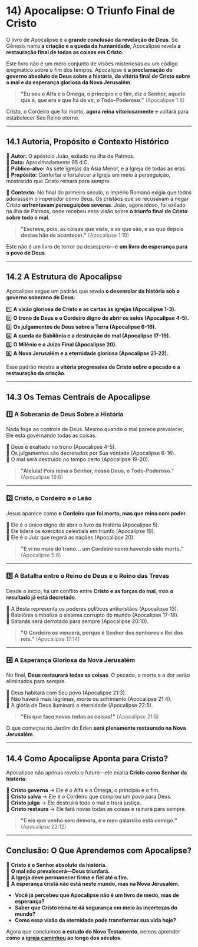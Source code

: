 # **14) Apocalipse: O Triunfo Final de Cristo**  

O livro de Apocalipse é a **grande conclusão da revelação de Deus**. Se Gênesis narra **a criação e a queda da humanidade**, Apocalipse revela **a restauração final de todas as coisas em Cristo**.  

Este livro não é um mero conjunto de visões misteriosas ou um código enigmático sobre o fim dos tempos. Apocalipse é **a proclamação do governo absoluto de Deus sobre a história, da vitória final de Cristo sobre o mal e da esperança gloriosa da Nova Jerusalém**.  

> **"Eu sou o Alfa e o Ômega, o princípio e o fim, diz o Senhor, aquele que é, que era e que há de vir, o Todo-Poderoso."** (Apocalipse 1:8)  

Cristo, o Cordeiro que foi morto, **agora reina vitoriosamente** e voltará para estabelecer Seu Reino eterno.  

---

## **14.1 Autoria, Propósito e Contexto Histórico**  

📖 **Autor:** O apóstolo João, exilado na ilha de Patmos.  
📖 **Data:** Aproximadamente 95 d.C.  
📖 **Público-alvo:** As sete igrejas da Ásia Menor, e a Igreja de todas as eras.  
📖 **Propósito:** Confortar e fortalecer a Igreja em meio à perseguição, mostrando que Cristo reinará para sempre.  

🔹 **Contexto:** No final do primeiro século, o Império Romano exigia que todos adorassem o imperador como deus. Os cristãos que se recusavam a negar Cristo **enfrentavam perseguições severas**. João, agora idoso, foi exilado na ilha de Patmos, onde recebeu essa visão sobre **o triunfo final de Cristo sobre todo o mal**.  

> **"Escreve, pois, as coisas que viste, e as que são, e as que depois destas hão de acontecer."** (Apocalipse 1:19)  

Este não é um livro de terror ou desespero—é **um livro de esperança para o povo de Deus**.  

---

## **14.2 A Estrutura de Apocalipse**  

Apocalipse segue um padrão que revela **o desenrolar da história sob o governo soberano de Deus**:  

1️⃣ **A visão gloriosa de Cristo e as cartas às igrejas (Apocalipse 1-3).**  
2️⃣ **O trono de Deus e o Cordeiro digno de abrir os selos (Apocalipse 4-5).**  
3️⃣ **Os julgamentos de Deus sobre a Terra (Apocalipse 6-16).**  
4️⃣ **A queda da Babilônia e a destruição do mal (Apocalipse 17-19).**  
5️⃣ **O Milênio e o Juízo Final (Apocalipse 20).**  
6️⃣ **A Nova Jerusalém e a eternidade gloriosa (Apocalipse 21-22).**  

Esse padrão mostra **a vitória progressiva de Cristo sobre o pecado e a restauração da criação**.  

---

## **14.3 Os Temas Centrais de Apocalipse**  

### **1️⃣ A Soberania de Deus Sobre a História**  
Nada foge ao controle de Deus. Mesmo quando o mal parece prevalecer, Ele está governando todas as coisas.  

🔹 Deus é exaltado no trono (Apocalipse 4-5).  
🔹 Os julgamentos são decretados por Sua vontade (Apocalipse 6-16).  
🔹 O mal será destruído no tempo certo (Apocalipse 19-20).  

> **"Aleluia! Pois reina o Senhor, nosso Deus, o Todo-Poderoso."** (Apocalipse 19:6)  

---

### **2️⃣ Cristo, o Cordeiro e o Leão**  
Jesus aparece como **o Cordeiro que foi morto, mas que reina com poder**.  

🔹 Ele é o único digno de abrir o livro da história (Apocalipse 5).  
🔹 Ele lidera os exércitos celestiais em triunfo (Apocalipse 19).  
🔹 Ele é o Juiz que regerá as nações (Apocalipse 20).  

> **"E vi no meio do trono... um Cordeiro como havendo sido morto."** (Apocalipse 5:6)  

---

### **3️⃣ A Batalha entre o Reino de Deus e o Reino das Trevas**  
Desde o início, há um conflito entre **Cristo e as forças do mal**, mas **o resultado já está decretado**.  

🔹 A Besta representa os poderes políticos anticristãos (Apocalipse 13).  
🔹 Babilônia simboliza o sistema corrupto do mundo (Apocalipse 17-18).  
🔹 Satanás será derrotado para sempre (Apocalipse 20:10).  

> **"O Cordeiro os vencerá, porque é Senhor dos senhores e Rei dos reis."** (Apocalipse 17:14)  

---

### **4️⃣ A Esperança Gloriosa da Nova Jerusalém**  
No final, **Deus restaurará todas as coisas**. O pecado, a morte e a dor serão eliminados para sempre.  

🔹 Deus habitará com Seu povo (Apocalipse 21:3).  
🔹 Não haverá mais lágrimas, morte ou sofrimento (Apocalipse 21:4).  
🔹 A glória de Deus iluminará a eternidade (Apocalipse 22:5).  

> **"Eis que faço novas todas as coisas!"** (Apocalipse 21:5)  

O que começou no Jardim do Éden **será plenamente restaurado na Nova Jerusalém**.  

---

## **14.4 Como Apocalipse Aponta para Cristo?**  

Apocalipse não apenas revela o futuro—ele exalta **Cristo como Senhor da história**:  

🔹 **Cristo governa** → Ele é o Alfa e o Ômega, o princípio e o fim.  
🔹 **Cristo salva** → Ele é o Cordeiro que comprou um povo para Deus.  
🔹 **Cristo julga** → Ele destruirá todo o mal e trará justiça.  
🔹 **Cristo restaura** → Ele fará novas todas as coisas e reinará para sempre.  

> **"E eis que venho sem demora, e o meu galardão está comigo."** (Apocalipse 22:12)  

---

## **Conclusão: O Que Aprendemos com Apocalipse?**  

📖 **Cristo é o Senhor absoluto da história.**  
📖 **O mal não prevalecerá—Deus triunfará.**  
📖 **A Igreja deve permanecer firme e fiel até o fim.**  
📖 **A esperança cristã não está neste mundo, mas na Nova Jerusalém.**  

- **Você já percebeu que Apocalipse não é um livro de medo, mas de esperança?**  
- **Saber que Cristo reina te dá segurança em meio às incertezas do mundo?**  
- **Como essa visão da eternidade pode transformar sua vida hoje?**  

Agora que concluímos **o estudo do Novo Testamento**, iremos aprender **como a [igreja caminhou](historia-igreja.md) ao longo dos séculos**.  
